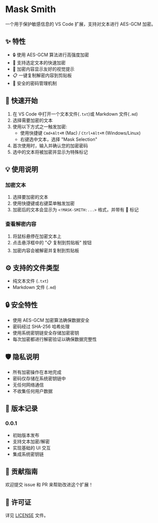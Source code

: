 # Mask Smith

一个用于保护敏感信息的 VS Code 扩展，支持对文本进行 AES-GCM 加密。

## ✨ 特性

- 🔒 使用 AES-GCM 算法进行高强度加密
- 🎯 支持选定文本的快速加密
- 👀 加密内容显示友好的视觉提示
- 📋 一键复制解密内容到剪贴板
- 🔑 安全的密码管理机制

## 🚀 快速开始

1. 在 VS Code 中打开一个文本文件(`.txt`)或 Markdown 文件(`.md`)
2. 选择需要加密的文本
3. 使用以下方式之一触发加密:
   - 使用快捷键 `Cmd+Alt+M` (Mac) / `Ctrl+Alt+M` (Windows/Linux)
   - 右键选中文本，选择 "Mask Selection"
4. 首次使用时，输入并确认您的加密密码
5. 选中的文本将被加密并显示为特殊标记

## 💡 使用说明

### 加密文本
1. 选择要加密的文本
2. 使用快捷键或右键菜单触发加密
3. 加密后的文本会显示为 `<!MASK-SMITH:...>` 格式，并带有 🔐 标记

### 查看解密内容
1. 将鼠标悬停在加密文本上
2. 点击悬浮框中的 "📋 复制到剪贴板" 按钮
3. 加密内容会被解密并复制到剪贴板

## ⚙️ 支持的文件类型

- 纯文本文件 (`.txt`)
- Markdown 文件 (`.md`)

## 🔒 安全特性

- 使用 AES-GCM 加密算法确保数据安全
- 密码经过 SHA-256 哈希处理
- 使用系统密钥链安全存储加密密钥
- 每次加密都进行解密验证以确保数据完整性

## 🛡️ 隐私说明

- 所有加密操作在本地完成
- 密码仅存储在系统密钥链中
- 无任何网络通信
- 不收集任何用户数据

## 📝 版本记录

### 0.0.1
- 初始版本发布
- 支持文本加密/解密
- 实现基础的 UI 交互
- 集成系统密钥链

## 🤝 贡献指南

欢迎提交 issue 和 PR 来帮助改进这个扩展！

## 📄 许可证

详见 [LICENSE](LICENSE) 文件。